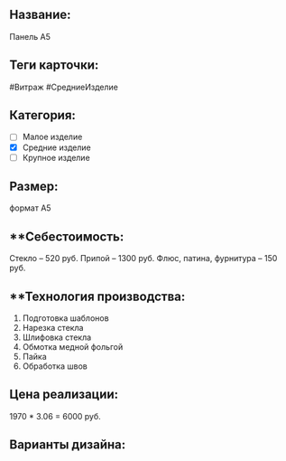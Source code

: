 ## **Название**: 
Панель А5
## **Теги карточки:** 
#Витраж #СредниеИзделие
## **Категория:** 
- [ ] Малое изделие 
- [x] Средние изделие 
- [ ] Крупное изделие
## **Размер:**
формат А5
## **Себестоимость:
Стекло – 520 руб.
Припой – 1300 руб.
Флюс, патина, фурнитура – 150 руб.

## **Технология производства:
1. Подготовка шаблонов
2. Нарезка стекла
3. Шлифовка стекла
4. Обмотка медной фольгой
5. Пайка
6. Обработка швов

## **Цена реализации**:

1970 * 3.06 = 6000 руб.

## **Варианты дизайна:**

